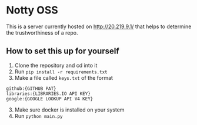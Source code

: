 # Notty OSS
This is a server currently hosted on http://20.219.9.1/ that helps to determine the trustworthiness of a repo.

## How to set this up for yourself
1. Clone the repository and cd into it
2. Run ``` pip install -r requirements.txt ```
3. Make a file called `keys.txt` of the format
````
github:{GITHUB PAT}
libraries:{LIBRARIES.IO API KEY}
google:{GOOGLE LOOKUP API V4 KEY}
````
3. Make sure docker is installed on your system
4. Run ```python main.py```
